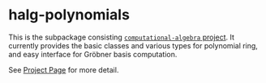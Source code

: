 # halg-polynomials
This is the subpackage consisting [`computational-algebra` project](https://konn.github.io/computational-algebra).
It currently provides the basic classes and various types for polynomial ring, and easy interface for Gröbner basis computation.

See [Project Page](https://konn.github.io/computational-algebra) for more detail.
